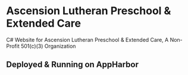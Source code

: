 # Ascension Lutheran Preschool & Extended Care

C\# Website for Ascension Lutheran Preschool & Extended Care, A Non-Profit 501(c)(3) Organization

## Deployed & Running on AppHarbor
